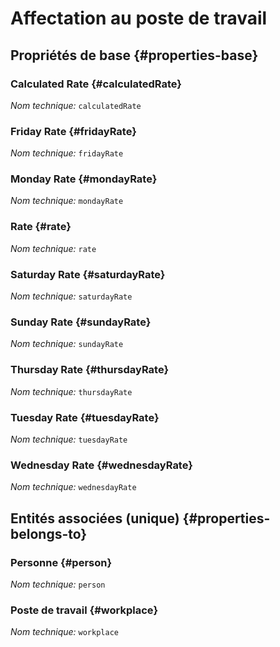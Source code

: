 # Affectation au poste de travail
<!--- THIS FILE IS GENERATED PLEASE DO NOT EDIT IT DIRECTLY --->



## Propriétés de base {#properties-base}

### Calculated Rate {#calculatedRate}



*Nom technique:* ```calculatedRate```

### Friday Rate {#fridayRate}



*Nom technique:* ```fridayRate```

### Monday Rate {#mondayRate}



*Nom technique:* ```mondayRate```

### Rate {#rate}



*Nom technique:* ```rate```

### Saturday Rate {#saturdayRate}



*Nom technique:* ```saturdayRate```

### Sunday Rate {#sundayRate}



*Nom technique:* ```sundayRate```

### Thursday Rate {#thursdayRate}



*Nom technique:* ```thursdayRate```

### Tuesday Rate {#tuesdayRate}



*Nom technique:* ```tuesdayRate```

### Wednesday Rate {#wednesdayRate}



*Nom technique:* ```wednesdayRate```


## Entités associées (unique) {#properties-belongs-to}

### Personne {#person}



*Nom technique:* ```person```

### Poste de travail {#workplace}



*Nom technique:* ```workplace```





